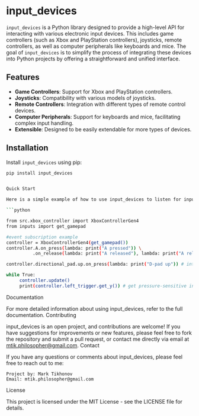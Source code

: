 # input_devices

`input_devices` is a Python library designed to provide a high-level API for interacting with various electronic input devices. This includes game controllers (such as Xbox and PlayStation controllers), joysticks, remote controllers, as well as computer peripherals like keyboards and mice. The goal of `input_devices` is to simplify the process of integrating these devices into Python projects by offering a straightforward and unified interface.

## Features

- **Game Controllers**: Support for Xbox and PlayStation controllers.
- **Joysticks**: Compatibility with various models of joysticks.
- **Remote Controllers**: Integration with different types of remote control devices.
- **Computer Peripherals**: Support for keyboards and mice, facilitating complex input handling.
- **Extensible**: Designed to be easily extendable for more types of devices.

## Installation

Install `input_devices` using pip:

```bash
pip install input_devices


Quick Start

Here is a simple example of how to use input_devices to listen for inputs from an Xbox controller:

```python

from src.xbox_controller import XboxControllerGen4
from inputs import get_gamepad

#event subscription example
controller = XboxControllerGen4(get_gamepad())
controller.A.on_press(lambda: print("A pressed")) \
          .on_release(lambda: print("A released"), lambda: print("A released x2")) 

controller.directional_pad.up.on_press(lambda: print("D-pad up")) # interaction with different types of buttons

while True:
     controller.update()
     print(controller.left_trigger.get_y()) # get pressure-sensitive input

```

Documentation

For more detailed information about using input_devices, refer to the full documentation.
Contributing

input_devices is an open project, and contributions are welcome! If you have suggestions for improvements or new features, please feel free to fork the repository and submit a pull request, or contact me directly via email at mtik.philosopher@gmail.com.
Contact

If you have any questions or comments about input_devices, please feel free to reach out to me:

    Project by: Mark Tikhonov
    Email: mtik.philosopher@gmail.com

License

This project is licensed under the MIT License - see the LICENSE file for details.
